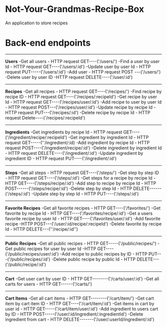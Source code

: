 # Not-Your-Grandmas-Recipe-Box
An application to store recipes 

# Back-end endpoints
************************************
**Users**
  -Get all users - HTTP request GET----('/users/')
  -Find a user by user Id - HTTP request GET----('/users/:id')
  -Update user by user Id - HTTP request PUT-----('/users/:id')
  -Add user - HTTP request POST ---('/users/')
  -Delete user by user ID -HTTP request DELETE----('/user/:id')
 ************************************
**Recipes**
  -Get all recipes - HTTP request GET----('/recipes/')
  -Find recipe by recipe ID - HTTP request GET----('/recipes/:recipeId')
  -Get recipe by user Id - HTTP request GET----('/recipes/user/:id')
  -Add recipe to user by user Id - HTTP request POST---('/recipes/user/:id')
  -Update recipe by recipe Id - HTTP request PUT---('/recipes/:id')
  -Delete recipe by recipe Id - HTTP request Delete----('/recipes/:recipeId')
 *****************************************
**Ingredients**
  -Get ingredients by recipe Id - HTTP request GET----('/ingredient/recipe/:recipeId')
  -Get ingredient by ingredient Id - HTTP request GET-----(''/ingredient/:id)
  -Add ingredient by recipe Id - HTTP request POST----('/ingredient/recipe/:id')
  -Delete ingredient by ingredient Id - HTTP request DELETE----('/ingredient/:id')
  -Update ingredient by ingredient ID - HTTP request PUT----('/ingredient/:id')
 *****************************************
**Steps**
  -Get all steps - HTTP request GET----('/steps/')
  -Get step by step ID - HTTP request GET----('/steps/:id')
  -Get steps for a recipe by recipe Id - HTTP GET----('/steps/recipe/:id')
  -Add step to recipe by recipe Id - HTTP POST------('/steps/recipe/:id')
  -Delete step by step Id - HTTP DELETE------('/steps/:id')
  -Update step by step Id - HTTP PUT----('/steps/:id')
 ******************************************
**Favorite Recipes**
  -Get all favorite recipes - HTTP GET----('/favorites/')
  -Get favorite by recipe Id - HTTP GET----('/favorites/recipe/:id')
  -Get a users favorite recipe by user Id - HTTP GET----('/favorites/user/:id')
  -Add favorite recipe -HTTP POST---('/user/:id/recipe/:recipeId')
  -Delete favorite by recipe Id - HTTP DELETE---(''/recipe/:id'')
 *******************************************
**Public Recipes**
  -Get all public recipes - HTTP GET-----('/public/recipes/')
  -Get public recipes for user by user Id -HTTP GET----('/public/recipes/user/:id')
  -Add recipe to public recipes by ID - HTTP PUT---('/public/recipes/:id')
  -Delete public recipe by public Id - HTTP DELETE---('/public/recipe/:id')
 *********************************************
**Cart**
  -Get user cart by user ID - HTTP GET--------('/carts/user/:id')
  -Get all carts for users - HTTP GET------('/carts/')
 *********************************************
**Cart Items**
  -Get all cart items - HTTP GET--------('/cart/item/')
  -Get cart item by cart item ID - HTTP GET----('/cart/item/:id')
  -Get items in cart by user id - HTTP GET-----('/cart/item/user/:id')
  -Add ingredient to users cart by ID - HTTP POST-----('/user/:id/ingredient/:ingredientId')
  -Delete ingredient from cart - HTTP DELETE-------('/user/:userId/ingredient/:id')

 

